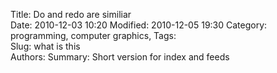 Title: Do and redo are similiar  
Date: 2010-12-03 10:20 
Modified: 2010-12-05 19:30 
Category: programming, computer graphics, 
Tags:  
Slug: what is this   
Authors: 
Summary: Short version for index and feeds